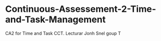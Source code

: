 # Continuous-Assessement-2-Time-and-Task-Management
CA2 for Time and Task CCT. Lecturar Jonh Snel goup T
